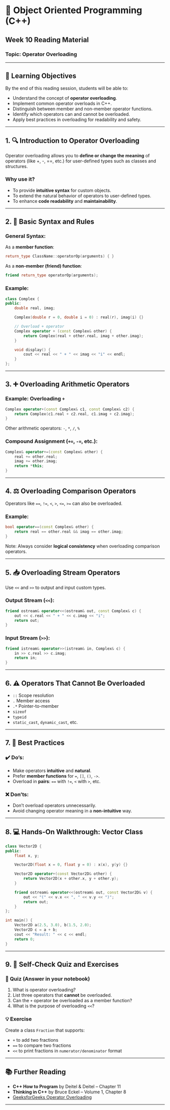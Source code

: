 
# 📘 Object Oriented Programming (C++)  
## Week 10 Reading Material  
### Topic: **Operator Overloading**

---

## 🔰 Learning Objectives

By the end of this reading session, students will be able to:

- Understand the concept of **operator overloading**.
- Implement common operator overloads in C++.
- Distinguish between member and non-member operator functions.
- Identify which operators can and cannot be overloaded.
- Apply best practices in overloading for readability and safety.

---

## 1. 🔍 Introduction to Operator Overloading

Operator overloading allows you to **define or change the meaning** of operators (like +, -, ==, etc.) for user-defined types such as classes and structures.

### Why use it?
- To provide **intuitive syntax** for custom objects.
- To extend the natural behavior of operators to user-defined types.
- To enhance **code readability** and **maintainability**.

---

## 2. 🔧 Basic Syntax and Rules

### General Syntax:

As a **member function**:
```cpp
return_type ClassName::operatorOp(arguments) { }
```

As a **non-member (friend) function**:
```cpp
friend return_type operatorOp(arguments);
```

### Example:

```cpp
class Complex {
public:
    double real, imag;

    Complex(double r = 0, double i = 0) : real(r), imag(i) {}

    // Overload + operator
    Complex operator + (const Complex& other) {
        return Complex(real + other.real, imag + other.imag);
    }

    void display() {
        cout << real << " + " << imag << "i" << endl;
    }
};
```

---

## 3. ➕ Overloading Arithmetic Operators

### Example: Overloading `+`

```cpp
Complex operator+(const Complex& c1, const Complex& c2) {
    return Complex(c1.real + c2.real, c1.imag + c2.imag);
}
```

Other arithmetic operators: `-`, `*`, `/`, `%`

### Compound Assignment (`+=`, `-=`, etc.):

```cpp
Complex& operator+=(const Complex& other) {
    real += other.real;
    imag += other.imag;
    return *this;
}
```

---

## 4. ⚖️ Overloading Comparison Operators

Operators like `==`, `!=`, `<`, `>`, `<=`, `>=` can also be overloaded.

### Example:

```cpp
bool operator==(const Complex& other) {
    return real == other.real && imag == other.imag;
}
```

Note: Always consider **logical consistency** when overloading comparison operators.

---

## 5. 📥 Overloading Stream Operators

Use `<<` and `>>` to output and input custom types.

### Output Stream (`<<`):

```cpp
friend ostream& operator<<(ostream& out, const Complex& c) {
    out << c.real << " + " << c.imag << "i";
    return out;
}
```

### Input Stream (`>>`):

```cpp
friend istream& operator>>(istream& in, Complex& c) {
    in >> c.real >> c.imag;
    return in;
}
```

---

## 6. ⚠️ Operators That Cannot Be Overloaded

- `::` Scope resolution
- `.` Member access
- `.*` Pointer-to-member
- `sizeof`
- `typeid`
- `static_cast`, `dynamic_cast`, etc.

---

## 7. 📌 Best Practices

### ✔️ Do’s:
- Make operators **intuitive** and **natural**.
- Prefer **member functions** for `=`, `[]`, `()`, `->`.
- Overload in **pairs**: `==` with `!=`, `<` with `>`, etc.

### ❌ Don’ts:
- Don’t overload operators unnecessarily.
- Avoid changing operator meaning in a **non-intuitive** way.

---

## 8. 💻 Hands-On Walkthrough: Vector Class

```cpp
class Vector2D {
public:
    float x, y;

    Vector2D(float x = 0, float y = 0) : x(x), y(y) {}

    Vector2D operator+(const Vector2D& other) {
        return Vector2D(x + other.x, y + other.y);
    }

    friend ostream& operator<<(ostream& out, const Vector2D& v) {
        out << "(" << v.x << ", " << v.y << ")";
        return out;
    }
};

int main() {
    Vector2D a(2.5, 3.0), b(1.5, 2.0);
    Vector2D c = a + b;
    cout << "Result: " << c << endl;
    return 0;
}
```

---

## 9. 🧪 Self-Check Quiz and Exercises

### 📝 Quiz (Answer in your notebook)

1. What is operator overloading?
2. List three operators that **cannot** be overloaded.
3. Can the `+` operator be overloaded as a member function?
4. What is the purpose of overloading `<<`?

### 💡 Exercise

Create a class `Fraction` that supports:
- `+` to add two fractions
- `==` to compare two fractions
- `<<` to print fractions in `numerator/denominator` format

---

## 📚 Further Reading

- **C++ How to Program** by Deitel & Deitel – Chapter 11  
- **Thinking in C++** by Bruce Eckel – Volume 1, Chapter 8  
- [GeeksforGeeks Operator Overloading](https://www.geeksforgeeks.org/operator-overloading-c/)

---
